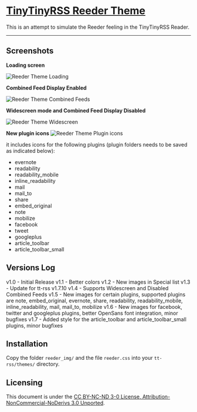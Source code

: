 [TinyTinyRSS Reeder Theme](http://zawiki.dyndns.org/doku.php/tschinz:tt-rss_reeder)
================================

This is an attempt to simulate the Reeder feeling in the TinyTinyRSS Reader.

---

Screenshots
---
**Loading screen**

![Reeder Theme Loading](https://github.com/tschinz/tt-rss_reeder_theme/blob/master/screenshot/screenshot2.png?raw=true)

**Combined Feed Display Enabled**

![Reeder Theme Combined Feeds](https://github.com/tschinz/tt-rss_reeder_theme/blob/master/screenshot/screenshot1.png?raw=true)

**Widescreen mode and Combined Feed Display Disabled**

![Reeder Theme Widescreen](https://github.com/tschinz/tt-rss_reeder_theme/blob/master/screenshot/screenshot3.png?raw=true)

**New plugin icons**
![Reeder Theme Plugin icons](https://github.com/tschinz/tt-rss_reeder_theme/blob/master/screenshot/screenshot4.png?raw=true)

it includes icons for the following plugins (plugin folders needs to be saved as indicated below):
- evernote
- readability
- readability_mobile
- inline_readability
- mail
- mail_to
- share
- embed_original
- note
- mobilize
- facebook
- tweet
- googleplus
- article_toolbar
- article_toolbar_small

Versions Log
---
v1.0 - Initial Release
v1.1 - Better colors
v1.2 - New images in Special list
v1.3 - Update for tt-rss v1.7.10
v1.4 - Supports Widescreen and Disabled Combined Feeds
v1.5 - New images for certain plugins, supported plugins are note, embed_original, evernote, share, readability, readability_mobile, inline_readability, mail, mail_to, mobilize
v1.6 - New images for facebook, twitter and googleplus plugins, better OpenSans font integration, minor bugfixes
v1.7 - Added style for the article_toolbar and article_toolbar_small plugins, minor bugfixes

Installation
---
Copy the folder `reeder_img/` and the file `reeder.css` into your `tt-rss/themes/` directory.

Licensing
---
This document is under the [CC BY-NC-ND 3-0 License, Attribution-NonCommercial-NoDerivs 3.0 Unported](http://creativecommons.org/licenses/by-nc-nd/3.0/).
